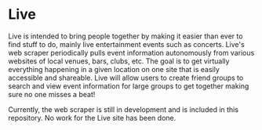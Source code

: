 # Live

Live is intended to bring people together by making it easier than ever to find stuff to do, mainly live entertainment events such as concerts. Live's web scraper
periodically pulls event information autonomously from various websites of local venues, bars, clubs, etc. The goal is to get virtually everything happening in a
given location on one site that is easily accessible and shareable. Live will allow users to create friend groups to search and view event information for large 
groups to get together making sure no one misses a beat!

Currently, the web scraper is still in development and is included in this repository. No work for the Live site has been done.
